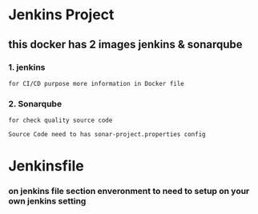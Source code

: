 # Jenkins Project

## this docker has 2 images jenkins & sonarqube

### 1. jenkins 
    for CI/CD purpose more information in Docker file 
### 2. Sonarqube
    for check quality source code

    Source Code need to has sonar-project.properties config

# Jenkinsfile

### on jenkins file section enveronment to need to setup on your own jenkins setting